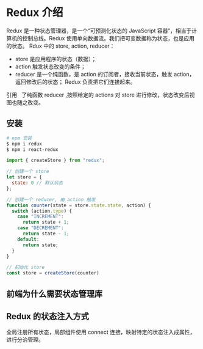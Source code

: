 # Redux 介绍

Redux 是一种状态管理器，是一个“可预测化状态的 JavaScript 容器”，相当于计算机的控制总线。Redux 使用单向数据流。我们把可变数据称为状态，也是应用的状态。
Rdux 中的 store, action, reducer：

* store 是应用程序的状态（数据）；
* action 触发状态改变的条件；
* reducer 是一个纯函数，是 action 的订阅者，接收当前状态，触发 action，返回修改后的状态；
  Redux 负责把它们连接起来。

引用   了纯函数 reducer ,按照给定的 actions 对 store 进行修改，状态改变后视图也随之改变。

## 安装

```sh
# npm 安装
$ npm i redux
$ npm i react-redux
```

```javascript
import { createStore } from "redux";

// 创建一个 store
let store = {
  state: 0 // 默认状态
};

// 创建一个 reducer, 由 action 触发
function counter(state = store.state.state, action) {
  switch (action.type) {
    case "INCREMENT":
      return state + 1;
    case "DECREMENT":
      return state - 1;
    default:
      return state;
  }
}

// 初始化 store
const store = createStore(counter)
```

## 前端为什么需要状态管理库

## Redux 的状态注入方式
全局注册所有状态，局部组件使用 connect 连接，映射特定的状态注入成属性，进行分治管理。 
